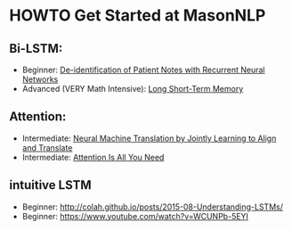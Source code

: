 # HOWTO Get Started at MasonNLP


## Bi-LSTM:

* Beginner: [De-identification of Patient Notes with Recurrent Neural Networks](https://arxiv.org/abs/1606.03475)
* Advanced (VERY Math Intensive): [Long Short-Term Memory](https://www.bioinf.jku.at/publications/older/2604.pdf)

## Attention:
* Intermediate: [Neural Machine Translation by Jointly Learning to Align and Translate](https://arxiv.org/abs/1409.0473)
* Intermediate: [Attention Is All You Need](https://arxiv.org/abs/1706.03762)

## intuitive LSTM
* Beginner: http://colah.github.io/posts/2015-08-Understanding-LSTMs/
* Beginner: https://www.youtube.com/watch?v=WCUNPb-5EYI
